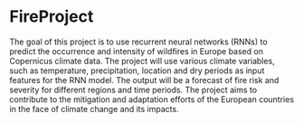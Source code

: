 # FireProject


The goal of this project is to use recurrent neural networks (RNNs) to predict the occurrence and intensity of wildfires in Europe based on Copernicus climate data. The project will use various climate variables, such as temperature, precipitation, location and dry periods as input features for the RNN model. The output will be a forecast of fire risk and severity for different regions and time periods. The project aims to contribute to the mitigation and adaptation efforts of the European countries in the face of climate change and its impacts.
